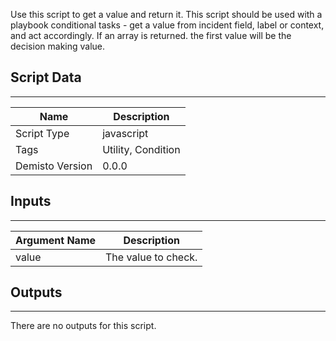 Use this script to get a value and return it. This script should be used with a playbook conditional tasks - get a value from incident field, label or context, and act accordingly. 
If an array is returned. the first value will be the decision making value.
## Script Data
---

| **Name** | **Description** |
| --- | --- |
| Script Type | javascript |
| Tags | Utility, Condition |
| Demisto Version | 0.0.0 |

## Inputs
---

| **Argument Name** | **Description** |
| --- | --- |
| value | The value to check. |

## Outputs
---
There are no outputs for this script.
